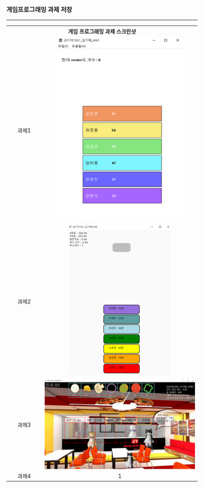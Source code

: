 <h3>게임프로그래밍 과제 저장</h3> <hr>

<table style="border:1px; text-align:center;">
  <th colspan="2"> 게임 프로그래밍 과제 스크린샷 </th>
  <tr>
    <td width="80">과제1</td>
    <td><div style="text-align : center;"><img src="HW1\hw1.png"></div></td>
  </tr>
  <tr>
    <td>과제2</td>
    <td><div style="text-align : center;"><img src="HW2\hw2.png"></div></td>
  </tr>
  <tr>
    <td>과제3</td>
    <td><div style="text-align : center;"><img src="HW3\hw3.png" width="1000"></div></td>
  </tr>
  <tr>
    <td>과제4</td>
    <td>1</td>
  </tr>
</table>

